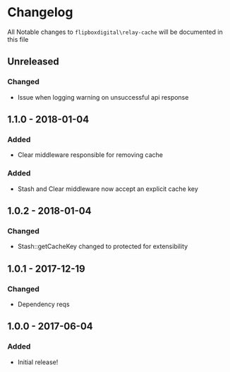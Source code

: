 # Changelog
All Notable changes to `flipboxdigital\relay-cache` will be documented in this file

## Unreleased
### Changed
- Issue when logging warning on unsuccessful api response

## 1.1.0 - 2018-01-04
### Added
- Clear middleware responsible for removing cache

### Added
- Stash and Clear middleware now accept an explicit cache key

## 1.0.2 - 2018-01-04
### Changed
- Stash::getCacheKey changed to protected for extensibility

## 1.0.1 - 2017-12-19
### Changed
- Dependency reqs

## 1.0.0 - 2017-06-04

### Added
- Initial release!